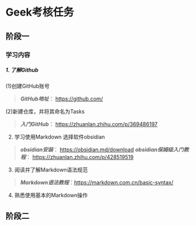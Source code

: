 # Geek考核任务
## 阶段一
### 学习内容
##### 1. 了解Github
(1)创建GitHub账号
> ***GitHub地址***： https://github.com/

(2)新建仓库，并将其命名为Tasks
> ***入门GitHub***： https://zhuanlan.zhihu.com/p/369486197
2. 学习使用Markdown
选择软件obsidian
> ***obsidian安装***： https://obsidian.md/download
> ***obsidian保姆级入门教程***： https://zhuanlan.zhihu.com/p/428519519
3. 阅读并了解Markdown语法规范
> ***Markdown语法教程***：https://markdown.com.cn/basic-syntax/
4. 熟悉使用基本的Markdown操作
## 阶段二



